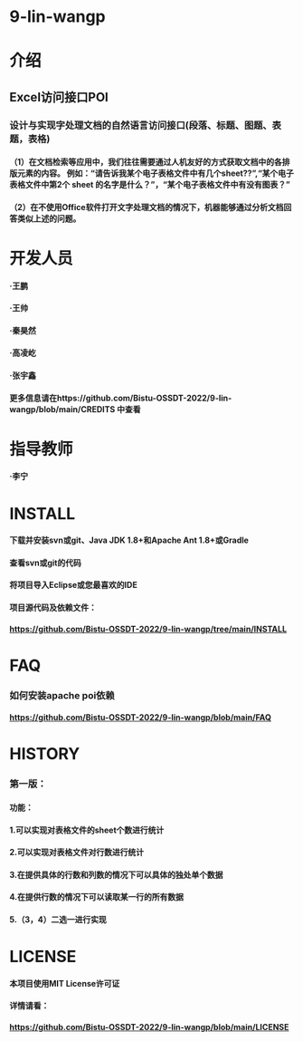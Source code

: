 # 9-lin-wangp
# 介绍
## Excel访问接口POI
### 设计与实现字处理文档的自然语言访问接口(段落、标题、图题、表题，表格) 
#### （1）在文档检索等应用中，我们往往需要通过人机友好的方式获取文档中的各排版元素的内容。 例如：“请告诉我某个电子表格文件中有几个sheet??”,“某个电子表格文件中第2个 sheet 的名字是什么？”，“某个电子表格文件中有没有图表？”
#### （2）在不使用Office软件打开文字处理文档的情况下，机器能够通过分析文档回答类似上述的问题。
# 开发人员
#### ·王鹏
#### ·王帅
#### ·秦昊然
#### ·高凌屹
#### ·张宇鑫
#### 更多信息请在https://github.com/Bistu-OSSDT-2022/9-lin-wangp/blob/main/CREDITS 中查看
# 指导教师
#### ·李宁
# INSTALL
#### 下载并安装svn或git、Java JDK 1.8+和Apache Ant 1.8+或Gradle
#### 查看svn或git的代码
#### 将项目导入Eclipse或您最喜欢的IDE
#### 项目源代码及依赖文件：
#### https://github.com/Bistu-OSSDT-2022/9-lin-wangp/tree/main/INSTALL
# FAQ
### 如何安装apache poi依赖
#### https://github.com/Bistu-OSSDT-2022/9-lin-wangp/blob/main/FAQ
# HISTORY
### 第一版：
#### 功能：
#### 1.可以实现对表格文件的sheet个数进行统计
#### 2.可以实现对表格文件对行数进行统计
#### 3.在提供具体的行数和列数的情况下可以具体的独处单个数据
#### 4.在提供行数的情况下可以读取某一行的所有数据
#### 5.（3，4）二选一进行实现
# LICENSE
#### 本项目使用MIT License许可证
#### 详情请看：
#### https://github.com/Bistu-OSSDT-2022/9-lin-wangp/blob/main/LICENSE

